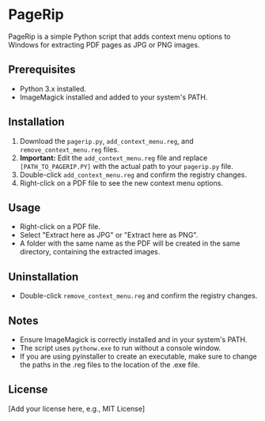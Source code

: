 # PageRip

PageRip is a simple Python script that adds context menu options to Windows for extracting PDF pages as JPG or PNG images.

## Prerequisites

* Python 3.x installed.
* ImageMagick installed and added to your system's PATH.

## Installation

1.  Download the `pagerip.py`, `add_context_menu.reg`, and `remove_context_menu.reg` files.
2.  **Important:** Edit the `add_context_menu.reg` file and replace `[PATH_TO_PAGERIP.PY]` with the actual path to your `pagerip.py` file.
3.  Double-click `add_context_menu.reg` and confirm the registry changes.
4.  Right-click on a PDF file to see the new context menu options.

## Usage

* Right-click on a PDF file.
* Select "Extract here as JPG" or "Extract here as PNG".
* A folder with the same name as the PDF will be created in the same directory, containing the extracted images.

## Uninstallation

* Double-click `remove_context_menu.reg` and confirm the registry changes.

## Notes

* Ensure ImageMagick is correctly installed and in your system's PATH.
* The script uses `pythonw.exe` to run without a console window.
* If you are using pyinstaller to create an executable, make sure to change the paths in the .reg files to the location of the .exe file.

## License

[Add your license here, e.g., MIT License]
